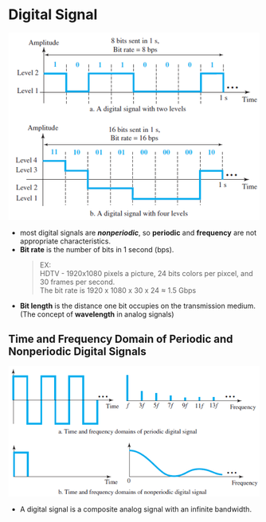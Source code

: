 # Digital Signal
![](fig/digital-signal.png)
- most digital signals are ___nonperiodic___, so __periodic__ and __frequency__ are not appropriate characteristics.
- __Bit rate__ is the number of bits in 1 second (bps).
  > EX: <br>
  > HDTV - 1920x1080 pixels a picture, 24 bits colors per pixcel, and 30 frames per second. <br>
  > The bit rate is 1920 x 1080 x 30 x 24 &asymp; 1.5 Gbps
- __Bit length__ is the distance one bit occupies on the transmission medium. (The concept of __wavelength__ in analog signals)

## Time and Frequency Domain of Periodic and Nonperiodic Digital Signals
![](fig/digital-signal-2.png)
- A digital signal is a composite analog signal with an infinite bandwidth.
